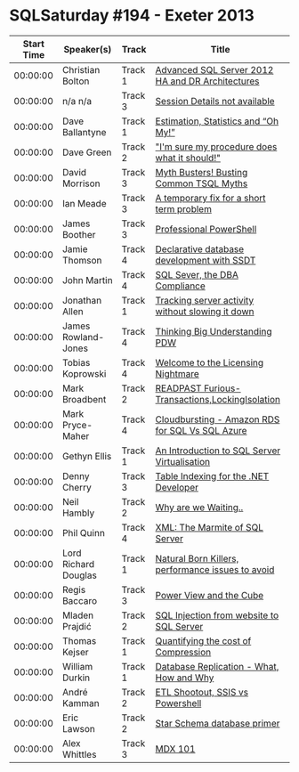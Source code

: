 # SQLSaturday #194 - Exeter 2013
Start Time|Speaker(s)|Track|Title
---|---|---|---
00:00:00|Christian Bolton|Track 1|[Advanced SQL Server 2012 HA and DR Architectures](11573.md)
00:00:00|n/a n/a|Track 3|[Session Details not available](12061.md)
00:00:00|Dave Ballantyne|Track 1|[Estimation, Statistics and “Oh My!”](12202.md)
00:00:00|Dave Green|Track 2|["I'm sure my procedure does what it should!"](12316.md)
00:00:00|David Morrison|Track 3|[Myth Busters! Busting Common TSQL Myths](12821.md)
00:00:00|Ian Meade|Track 3|[A temporary fix for a short term problem ](15301.md)
00:00:00|James Boother|Track 3|[Professional PowerShell](15540.md)
00:00:00|Jamie Thomson|Track 4|[Declarative database development with SSDT](15658.md)
00:00:00|John Martin|Track 4|[SQL Sever, the DBA  Compliance](17170.md)
00:00:00|Jonathan Allen|Track 1|[Tracking server activity without slowing it down](17337.md)
00:00:00|James Rowland-Jones|Track 4|[Thinking Big  Understanding PDW](17603.md)
00:00:00|Tobias Koprowski|Track 4|[Welcome to the Licensing Nightmare ](18705.md)
00:00:00|Mark Broadbent|Track 2|[READPAST  Furious-Transactions,LockingIsolation](19551.md)
00:00:00|Mark Pryce-Maher|Track 4|[Cloudbursting - Amazon RDS for SQL Vs SQL Azure](19681.md)
00:00:00|Gethyn Ellis|Track 1|[An Introduction to SQL Server Virtualisation](20022.md)
00:00:00|Denny Cherry|Track 3|[Table Indexing for the .NET Developer](21037.md)
00:00:00|Neil Hambly|Track 2|[Why are we Waiting..](21331.md)
00:00:00|Phil Quinn|Track 4|[XML: The Marmite of SQL Server](22117.md)
00:00:00|Lord Richard Douglas|Track 1|[Natural Born Killers, performance issues to avoid](22686.md)
00:00:00|Regis Baccaro|Track 3|[Power View and the Cube](22815.md)
00:00:00|Mladen Prajdić|Track 2|[SQL Injection from website to SQL Server](24763.md)
00:00:00|Thomas Kejser |Track 1|[Quantifying the cost of Compression](27391.md)
00:00:00|William Durkin|Track 1|[Database Replication - What, How and Why](28204.md)
00:00:00|André Kamman|Track 2|[ETL Shootout, SSIS vs Powershell](34575.md)
00:00:00|Eric Lawson|Track 2|[Star Schema database primer](34630.md)
00:00:00|Alex Whittles|Track 3|[MDX 101](9214.md)
